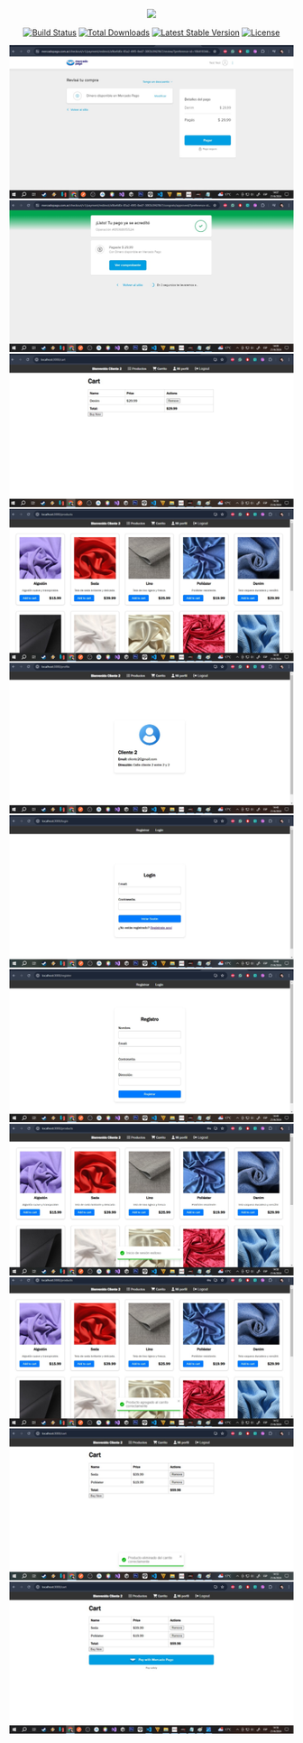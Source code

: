 <p align="center"><a href="https://laravel.com" target="_blank"><img src="https://raw.githubusercontent.com/laravel/art/master/logo-lockup/5%20SVG/2%20CMYK/1%20Full%20Color/laravel-logolockup-cmyk-red.svg" width="400"></a></p>

<p align="center">
<a href="https://travis-ci.org/laravel/framework"><img src="https://travis-ci.org/laravel/framework.svg" alt="Build Status"></a>
<a href="https://packagist.org/packages/laravel/framework"><img src="https://img.shields.io/packagist/dt/laravel/framework" alt="Total Downloads"></a>
<a href="https://packagist.org/packages/laravel/framework"><img src="https://img.shields.io/packagist/v/laravel/framework" alt="Latest Stable Version"></a>
<a href="https://packagist.org/packages/laravel/framework"><img src="https://img.shields.io/packagist/l/laravel/framework" alt="License"></a>
</p>

![prueba de funcionamiento](images/0.jpg)
![prueba de funcionamiento](images/1.jpg)
![prueba de funcionamiento](images/2.jpg)
![prueba de funcionamiento](images/3.jpg)
![prueba de funcionamiento](images/4.jpg)
![prueba de funcionamiento](images/5.jpg)
![prueba de funcionamiento](images/6.jpg)
![prueba de funcionamiento](images/7.jpg)
![prueba de funcionamiento](images/8.jpg)
![prueba de funcionamiento](images/9.jpg)
![prueba de funcionamiento](images/10.jpg)



